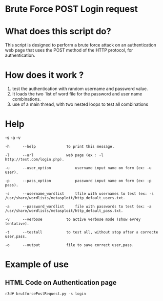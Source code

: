 # Brute Force POST Login request 
# What does this script do?

This script is designed to perform a brute force attack on an authentication web page that uses the POST method of the HTTP protocol, for authentication.

# How does it work ?

1. test the authentication with random username and password value.
2. It loads the two 'list of word file for the password and user name combinations.
3. use of a main thread, with two nested loops to test all combinations

# Help
  -s <username wordlist> -a <password wordlist> -v
  
	-h		--help				To print this message.
  
	-l		--url				web page (ex : -l http://test.com/login.php).
  
	-u		--user_option			username input name on form (ex: -u user).
  
	-p		--pass_option			password input name on form (ex: -p pass).
  
	-s		--username_wordlist		tfile with usernames to test (ex: -s /usr/share/wordlists/metasploit/http_default_users.txt.
  
	-a		--password_wordlist		file with passwords to test (ex: -a /usr/share/wordlists/metasploit/http_default_pass.txt.
  
	-v		--verbose			to active verbose mode (show evrey tentative).
  
	-t		--testall			to test all, without stop after a correcte user,pass.
  
	-o		--output			file to save correct user,pass.
  

# Example of use
## HTML Code on Authentication page 
  

```
r3d# brutforcePostRequest.py -s login
````
